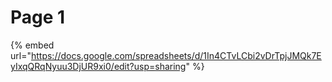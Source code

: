 # Page 1

{% embed url="https://docs.google.com/spreadsheets/d/1In4CTvLCbi2vDrTpjJMQk7EyIxqQRqNyuu3DjUR9xi0/edit?usp=sharing" %}
